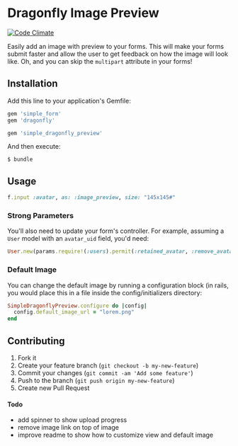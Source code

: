 # Dragonfly Image Preview

[![Code Climate](https://codeclimate.com/github/elfassy/simple_dragonfly_preview.png)](https://codeclimate.com/github/elfassy/simple_dragonfly_preview)

Easily add an image with preview to your forms. This will make your forms submit faster and allow the user to get feedback on how the image will look like. Oh, and you can skip the `multipart` attribute in your forms!

## Installation

Add this line to your application's Gemfile:
```ruby
gem 'simple_form'
gem 'dragonfly'

gem 'simple_dragonfly_preview'
```

And then execute:

    $ bundle


## Usage

```ruby
f.input :avatar, as: :image_preview, size: "145x145#"
```

### Strong Parameters
You'll also need to update your form's controller. For example, assuming a `User` model with an `avatar_uid` field, you'd need:
```ruby
User.new(params.require!(:users).permit(:retained_avatar, :remove_avatar, ... ))
```

### Default Image
You can change the default image by running a configuration block (in rails, you would place this in a file inside the config/initializers directory:
```ruby
SimpleDragonflyPreview.configure do |config|
  config.default_image_url = "lorem.png"
end
```

## Contributing

1. Fork it
2. Create your feature branch (`git checkout -b my-new-feature`)
3. Commit your changes (`git commit -am 'Add some feature'`)
4. Push to the branch (`git push origin my-new-feature`)
5. Create new Pull Request

#### Todo
* add spinner to show upload progress
* remove image link on top of image
* improve readme to show how to customize view and default image

